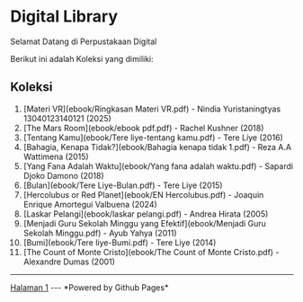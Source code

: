 #  Digital Library

Selamat Datang di Perpustakaan Digital

Berikut ini adalah Koleksi yang dimiliki:

## Koleksi
1. [Materi VR](ebook/Ringkasan Materi VR.pdf) - Nindia Yuristaningtyas 13040123140121 (2025)
2. [The Mars Room](ebook/ebook pdf.pdf) - Rachel Kushner (2018)
3. [Tentang Kamu](ebook/Tere liye-tentang kamu.pdf) - Tere Liye (2016)
4. [Bahagia, Kenapa Tidak?](ebook/Bahagia kenapa tidak 1.pdf) - Reza A.A Wattimena (2015)
5. [Yang Fana Adalah Waktu](ebook/Yang fana adalah waktu.pdf) - Sapardi Djoko Damono (2018)
6. [Bulan](ebook/Tere Liye-Bulan.pdf) - Tere Liye (2015)
7. [Hercolubus or Red Planet](ebook/EN Hercolubus.pdf) - Joaquin Enrique Amortegui Valbuena (2024)
8. [Laskar Pelangi](ebook/laskar pelangi.pdf) - Andrea Hirata (2005)
9. [Menjadi Guru Sekolah Minggu yang Efektif](ebook/Menjadi Guru Sekolah Minggu.pdf) - Ayub Yahya (2011)
10. [Bumi](ebook/Tere liye-Bumi.pdf) - Tere Liye (2014)
11. [The Count of Monte Cristo](ebook/The Count of Monte Cristo.pdf) - Alexandre Dumas (2001)
<hr>
<a href="webti/halaman1.html">Halaman 1</a>
---
*Powered by Github Pages* 
